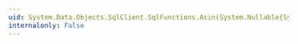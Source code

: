 ```yaml
---
uid: System.Data.Objects.SqlClient.SqlFunctions.Asin(System.Nullable{System.Double})
internalonly: False
---
```

